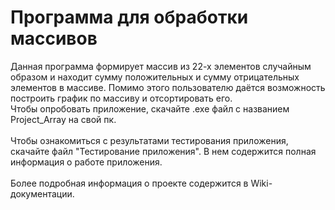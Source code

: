 # Программа для обработки массивов 
Данная программа формирует массив из 22-х элементов случайным образом и находит сумму положительных и сумму отрицательных элементов в массиве. Помимо этого пользователю даётся возможность построить график по массиву и отсортировать его. 
<br>Чтобы опробовать приложение, скачайте .exe файл с названием Project_Array на свой пк.</br>
<br>Чтобы ознакомиться с результатами тестирования приложения, скачайте файл "Тестирование приложения". В нем содержится полная информация о работе приложения.</br>
<br>Более подробная информация о проекте содержится в Wiki-документации.</br>
